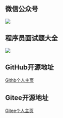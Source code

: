 ## 微信公众号

![](http://qiniucloud.qqdeveloper.com/202205130420812.jpg)

## 程序员面试题大全

![](http://qiniucloud.qqdeveloper.com/202205130422445.jpg)

## GitHub开源地址

[Githb个人主页](https://github.com/7small77)

## Gitee开源地址

[Gitee个人主页](https://gitee.com/bruce_qiq)